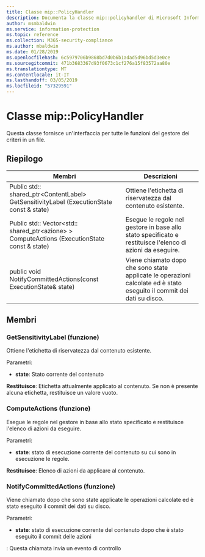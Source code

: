 ```yaml
---
title: Classe mip::PolicyHandler
description: Documenta la classe mip::policyhandler di Microsoft Information Protection (MIP) SDK.
author: msmbaldwin
ms.service: information-protection
ms.topic: reference
ms.collection: M365-security-compliance
ms.author: mbaldwin
ms.date: 01/28/2019
ms.openlocfilehash: 6c5979706b9868bd7d0b6b1adad5d96bd5d3e0ce
ms.sourcegitcommit: 471b3683367d93f0673c1cf276a15f83572aa80e
ms.translationtype: MT
ms.contentlocale: it-IT
ms.lasthandoff: 03/05/2019
ms.locfileid: "57329591"
---
```

# <a name="class-mippolicyhandler"></a>Classe mip::PolicyHandler 
Questa classe fornisce un'interfaccia per tutte le funzioni del gestore dei criteri in un file.
  
## <a name="summary"></a>Riepilogo
 Membri                        | Descrizioni                                
--------------------------------|---------------------------------------------
Public std:: shared_ptr\<ContentLabel\> GetSensitivityLabel (ExecutionState const & state)  |  Ottiene l'etichetta di riservatezza dal contenuto esistente.
Public std:: Vector\<std:: shared_ptr\<azione\> \> ComputeActions (ExecutionState const & state)  |  Esegue le regole nel gestore in base allo stato specificato e restituisce l'elenco di azioni da eseguire.
public void NotifyCommittedActions(const ExecutionState& state)  |  Viene chiamato dopo che sono state applicate le operazioni calcolate ed è stato eseguito il commit dei dati su disco.
  
## <a name="members"></a>Membri
  
### <a name="getsensitivitylabel-function"></a>GetSensitivityLabel (funzione)
Ottiene l'etichetta di riservatezza dal contenuto esistente.

Parametri:  
* **state**: Stato corrente del contenuto 



  
**Restituisce**: Etichetta attualmente applicato al contenuto. Se non è presente alcuna etichetta, restituisce un valore vuoto.
  
### <a name="computeactions-function"></a>ComputeActions (funzione)
Esegue le regole nel gestore in base allo stato specificato e restituisce l'elenco di azioni da eseguire.

Parametri:  
* **state**: stato di esecuzione corrente del contenuto su cui sono in esecuzione le regole. 



  
**Restituisce**: Elenco di azioni da applicare al contenuto.
  
### <a name="notifycommittedactions-function"></a>NotifyCommittedActions (funzione)
Viene chiamato dopo che sono state applicate le operazioni calcolate ed è stato eseguito il commit dei dati su disco.

Parametri:  
* **state**: stato di esecuzione corrente del contenuto dopo che è stato eseguito il commit delle azioni 


: Questa chiamata invia un evento di controllo
